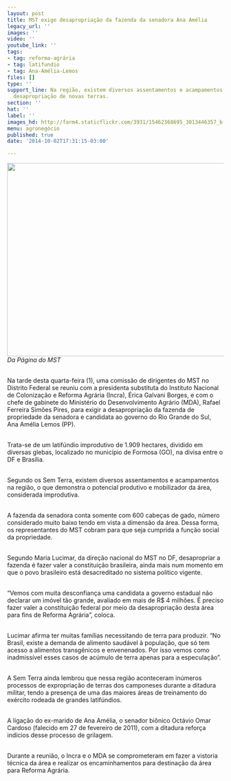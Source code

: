 ```yaml
---
layout: post
title: MST exige desapropriação da fazenda da senadora Ana Amélia
legacy_url: ''
images: ''
video: ''
youtube_link: ''
tags:
- tag: reforma-agrária
- tag: latifundio
- tag: Ana-Amélia-Lemos
files: []
type: ''
support_line: Na região, existem diversos assentamentos e acampamentos a espera da
  desapropriação de novas terras.
section: ''
hat: ''
label: ''
images_hd: http://farm4.staticflickr.com/3931/15462368695_3013446357_b.jpg
menu: agronegócio
published: true
date: '2014-10-02T17:31:15-03:00'

---
```

<p><em><img alt="" height="450" src="http://farm4.staticflickr.com/3931/15462368695_3013446357_b.jpg" width="600" /><br />
Da P&aacute;gina do MST</em></p>

<p><br />
Na tarde desta quarta-feira (1), uma comiss&atilde;o de dirigentes do MST no Distrito Federal se reuniu com a presidenta substituta do Instituto Nacional de Coloniza&ccedil;&atilde;o e Reforma Agr&aacute;ria (Incra), &Eacute;rica Galvani Borges, e com o chefe de gabinete do Minist&eacute;rio do Desenvolvimento Agr&aacute;rio (MDA), Rafael Ferreira Sim&otilde;es Pires, para exigir a desapropria&ccedil;&atilde;o da fazenda de propriedade da senadora e candidata ao governo do Rio Grande do Sul, Ana Am&eacute;lia Lemos (PP).</p>

<p><br />
Trata-se de um latif&uacute;ndio improdutivo de 1.909 hectares, dividido em diversas glebas, localizado no munic&iacute;pio de Formosa (GO), na divisa entre o DF e Bras&iacute;lia.&nbsp;</p>

<p><br />
Segundo os Sem Terra, existem diversos assentamentos e acampamentos na regi&atilde;o, o que demonstra o potencial produtivo e mobilizador da &aacute;rea, considerada improdutiva.&nbsp;</p>

<p><br />
A fazenda da senadora conta somente com 600 cabe&ccedil;as de gado, n&uacute;mero considerado muito baixo tendo em vista a dimens&atilde;o da &aacute;rea. Dessa forma, os representantes do MST cobram para que seja cumprida a fun&ccedil;&atilde;o social da propriedade.</p>

<p><br />
Segundo Maria Lucimar, da dire&ccedil;&atilde;o nacional do MST no DF, desapropriar a fazenda &eacute; fazer valer a constitui&ccedil;&atilde;o brasileira, ainda mais num momento em que o povo brasileiro est&aacute; desacreditado no sistema pol&iacute;tico vigente.&nbsp;</p>

<p><br />
&ldquo;Vemos com muita desconfian&ccedil;a uma candidata a governo estadual n&atilde;o declarar um im&oacute;vel t&atilde;o grande, avaliado em mais de R$ 4 milh&otilde;es. &Eacute; preciso fazer valer a constitui&ccedil;&atilde;o federal por meio da desapropria&ccedil;&atilde;o desta &aacute;rea para fins de Reforma Agr&aacute;ria&rdquo;, coloca.&nbsp;</p>

<p><br />
Lucimar afirma ter muitas fam&iacute;lias necessitando de terra para produzir. &ldquo;No Brasil, existe a demanda de alimento saud&aacute;vel &agrave; popula&ccedil;&atilde;o, que s&oacute; tem acesso a alimentos transg&ecirc;nicos e envenenados. Por isso vemos como inadmiss&iacute;vel esses casos de ac&uacute;mulo de terra apenas para a especula&ccedil;&atilde;o&rdquo;.</p>

<p><br />
A Sem Terra ainda lembrou que nessa regi&atilde;o aconteceram in&uacute;meros processos de expropria&ccedil;&atilde;o de terras dos camponeses durante a ditadura militar, tendo a presen&ccedil;a de uma das maiores &aacute;reas de treinamento do ex&eacute;rcito rodeada de grandes latif&uacute;ndios.&nbsp;</p>

<p><br />
A liga&ccedil;&atilde;o do ex-marido de Ana Am&eacute;lia, o senador bi&ocirc;nico Oct&aacute;vio Omar Cardoso (falecido em 27 de fevereiro de 2011), com a ditadura refor&ccedil;a ind&iacute;cios desse processo de grilagem.</p>

<p><br />
Durante a reuni&atilde;o, o Incra e o MDA se comprometeram em fazer a vistoria t&eacute;cnica da &aacute;rea e realizar os encaminhamentos para destina&ccedil;&atilde;o da &aacute;rea para Reforma Agr&aacute;ria.</p>
